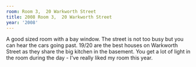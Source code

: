 ```yaml
---
room: Room 3,  20 Warkworth Street
title: 2008 Room 3,  20 Warkworth Street
year: '2008'
---
```


A good sized room with a bay window. The street is not too busy but you can hear the cars going past. 19/20 are the best houses on Warkworth Street as they share the big kitchen in the basement. You get a lot of light in the room during the day - I've really liked my room this year.